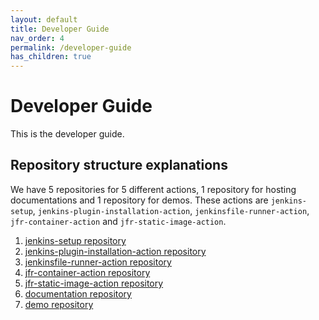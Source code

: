 ```yaml
---
layout: default
title: Developer Guide
nav_order: 4
permalink: /developer-guide
has_children: true
---
```

# Developer Guide
This is the developer guide.

## Repository structure explanations
We have 5 repositories for 5 different actions, 1 repository for hosting documentations and 1 repository for demos. These actions are `jenkins-setup`, `jenkins-plugin-installation-action`, `jenkinsfile-runner-action`, `jfr-container-action` and `jfr-static-image-action`.
1. [jenkins-setup repository]()
2. [jenkins-plugin-installation-action repository]()
3. [jenkinsfile-runner-action repository]()
4. [jfr-container-action repository]()
5. [jfr-static-image-action repository]()
6. [documentation repository]()
7. [demo repository]()
